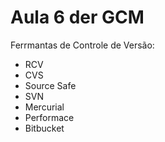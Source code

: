 # Aula 6 der GCM

Ferrmantas de Controle de Versão:

* RCV
* CVS
* Source Safe
* SVN
* Mercurial
* Performace
* Bitbucket
